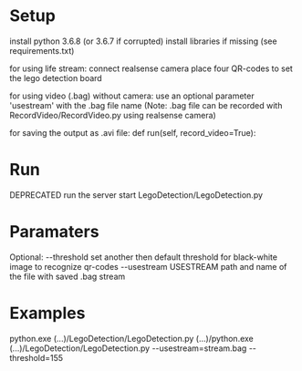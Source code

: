 # Setup

install python 3.6.8 (or 3.6.7 if corrupted)
install libraries if missing (see requirements.txt)

for using life stream: 
	connect realsense camera 
	place four QR-codes to set the lego detection board

for using video (.bag) without camera:
	use an optional parameter 'usestream' with the .bag file name
(Note: .bag file can be recorded with RecordVideo/RecordVideo.py using realsense camera)

for saving the output as .avi file:
	def run(self, record_video=True):

# Run

DEPRECATED
run the server
start LegoDetection/LegoDetection.py

# Paramaters
Optional:
--threshold 
  set another then default threshold for black-white image to recognize qr-codes
--usestream USESTREAM
  path and name of the file with saved .bag stream

# Examples
python.exe (...)/LegoDetection/LegoDetection.py
(...)/python.exe (...)/LegoDetection/LegoDetection.py --usestream=stream.bag --threshold=155